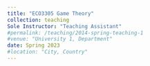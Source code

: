 ```yaml
---
title: "ECO3305 Game Theory"
collection: teaching
Sole Instructor: "Teaching Assistant"
#permalink: /teaching/2014-spring-teaching-1
#venue: "University 1, Department"
date: Spring 2023
#location: "City, Country"
---
```

